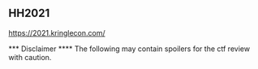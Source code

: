 ## HH2021
https://2021.kringlecon.com/

*** Disclaimer ****
The following may contain spoilers for the ctf review with caution.
